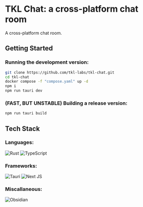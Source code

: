 # TKL Chat: a cross-platform chat room

A cross-platform chat room.

## Getting Started

### Running the development version:

```bash
git clone https://github.com/tkl-labs/tkl-chat.git
cd tkl-chat
docker compose -f "compose.yaml" up -d
npm i
npm run tauri dev
```

### (FAST, BUT UNSTABLE) Building a release version:

```bash
npm run tauri build
```

## Tech Stack

### Languages:

![Rust](https://img.shields.io/badge/rust-%23000000.svg?style=for-the-badge&logo=rust&logoColor=white)
![TypeScript](https://img.shields.io/badge/typescript-%23007ACC.svg?style=for-the-badge&logo=typescript&logoColor=white)

### Frameworks:

![Tauri](https://img.shields.io/badge/tauri-%2324C8DB.svg?style=for-the-badge&logo=tauri&logoColor=%23FFFFFF)
![Next JS](https://img.shields.io/badge/Next-black?style=for-the-badge&logo=next.js&logoColor=white)

### Miscallaneous:

![Obsidian](https://img.shields.io/badge/Obsidian-%23483699.svg?style=for-the-badge&logo=obsidian&logoColor=white)
